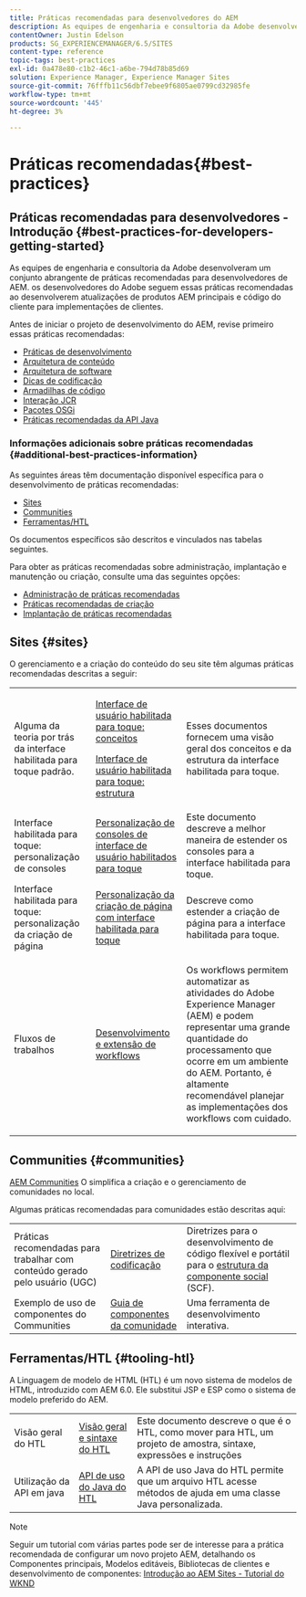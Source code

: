 ```yaml
---
title: Práticas recomendadas para desenvolvedores do AEM
description: As equipes de engenharia e consultoria da Adobe desenvolveram um conjunto abrangente de práticas recomendadas para desenvolvedores de AEM.
contentOwner: Justin Edelson
products: SG_EXPERIENCEMANAGER/6.5/SITES
content-type: reference
topic-tags: best-practices
exl-id: 0a478e80-c1b2-46c1-a6be-794d78b85d69
solution: Experience Manager, Experience Manager Sites
source-git-commit: 76fffb11c56dbf7ebee9f6805ae0799cd32985fe
workflow-type: tm+mt
source-wordcount: '445'
ht-degree: 3%

---
```


# Práticas recomendadas{#best-practices}

## Práticas recomendadas para desenvolvedores - Introdução {#best-practices-for-developers-getting-started}

As equipes de engenharia e consultoria da Adobe desenvolveram um conjunto abrangente de práticas recomendadas para desenvolvedores de AEM. os desenvolvedores do Adobe seguem essas práticas recomendadas ao desenvolverem atualizações de produtos AEM principais e código do cliente para implementações de clientes.

Antes de iniciar o projeto de desenvolvimento do AEM, revise primeiro essas práticas recomendadas:

* [Práticas de desenvolvimento](/help/sites-developing/development-practices.md)
* [Arquitetura de conteúdo](/help/sites-developing/content-architecture.md)
* [Arquitetura de software](/help/sites-developing/software-architecture.md)
* [Dicas de codificação](/help/sites-developing/coding-tips.md)
* [Armadilhas de código](/help/sites-developing/code-pitfalls.md)
* [Interação JCR](/help/sites-developing/jcr-integration.md)
* [Pacotes OSGi](/help/sites-developing/osgi-bundles.md)
* [Práticas recomendadas da API Java](https://experienceleague.adobe.com/docs/experience-manager-learn/foundation/development/understand-java-api-best-practices.html)

### Informações adicionais sobre práticas recomendadas {#additional-best-practices-information}

As seguintes áreas têm documentação disponível específica para o desenvolvimento de práticas recomendadas:

* [Sites](#sites)
* [Communities](/help/sites-developing/best-practices.md#communities)
* [Ferramentas/HTL](/help/sites-developing/best-practices.md#tooling-htl)

Os documentos específicos são descritos e vinculados nas tabelas seguintes.

Para obter as práticas recomendadas sobre administração, implantação e manutenção ou criação, consulte uma das seguintes opções:

* [Administração de práticas recomendadas](/help/sites-administering/administer-best-practices.md)
* [Práticas recomendadas de criação](/help/sites-authoring/best-practices.md)
* [Implantação de práticas recomendadas](/help/sites-deploying/best-practices.md)

## Sites {#sites}

O gerenciamento e a criação do conteúdo do seu site têm algumas práticas recomendadas descritas a seguir:

<table>
 <tbody>
  <tr>
   <td>Alguma da teoria por trás da interface habilitada para toque padrão.</td>
   <td><p><a href="/help/sites-developing/touch-ui-concepts.md">Interface de usuário habilitada para toque: conceitos</a></p> <p><a href="/help/sites-developing/touch-ui-structure.md">Interface de usuário habilitada para toque: estrutura</a></p> </td>
   <td>Esses documentos fornecem uma visão geral dos conceitos e da estrutura da interface habilitada para toque.</td>
  </tr>
  <tr>
   <td>Interface habilitada para toque: personalização de consoles </td>
   <td><a href="/help/sites-developing/customizing-consoles-touch.md">Personalização de consoles de interface de usuário habilitados para toque</a></td>
   <td>Este documento descreve a melhor maneira de estender os consoles para a interface habilitada para toque.</td>
  </tr>
  <tr>
   <td>Interface habilitada para toque: personalização da criação de página</td>
   <td><a href="/help/sites-developing/customizing-page-authoring-touch.md">Personalização da criação de página com interface habilitada para toque</a></td>
   <td>Descreve como estender a criação de página para a interface habilitada para toque.</td>
  </tr>
  <tr>
   <td>Fluxos de trabalhos</td>
   <td><a href="/help/sites-developing/workflows-best-practices.md">Desenvolvimento e extensão de workflows</a></td>
   <td><p>Os workflows permitem automatizar as atividades do Adobe Experience Manager (AEM) e podem representar uma grande quantidade do processamento que ocorre em um ambiente do AEM. Portanto, é altamente recomendável planejar as implementações dos workflows com cuidado.</p> </td>
  </tr>
 </tbody>
</table>

## Communities {#communities}

[AEM Communities](/help/communities/overview.md) O simplifica a criação e o gerenciamento de comunidades no local.

Algumas práticas recomendadas para comunidades estão descritas aqui:

|  |  |  |
|---|---|---|
| Práticas recomendadas para trabalhar com conteúdo gerado pelo usuário (UGC) | [Diretrizes de codificação](/help/communities/code-guide.md) | Diretrizes para o desenvolvimento de código flexível e portátil para o [estrutura da componente social](/help/communities/scf.md) (SCF). |
| Exemplo de uso de componentes do Communities | [Guia de componentes da comunidade](/help/communities/components-guide.md) | Uma ferramenta de desenvolvimento interativa. |

## Ferramentas/HTL {#tooling-htl}

A Linguagem de modelo de HTML (HTL) é um novo sistema de modelos de HTML, introduzido com AEM 6.0. Ele substitui JSP e ESP como o sistema de modelo preferido do AEM.

|  |  |  |
|---|---|---|
| Visão geral do HTL | [Visão geral e sintaxe do HTL](https://experienceleague.adobe.com/docs/experience-manager-htl/content/overview.html?lang=pt-BR) | Este documento descreve o que é o HTL, como mover para HTL, um projeto de amostra, sintaxe, expressões e instruções |
| Utilização da API em java | [API de uso do Java do HTL](https://helpx.adobe.com/experience-manager/htl/using/use-api.html) | A API de uso Java do HTL permite que um arquivo HTL acesse métodos de ajuda em uma classe Java personalizada. |

>[!NOTE]
>
>Seguir um tutorial com várias partes pode ser de interesse para a prática recomendada de configurar um novo projeto AEM, detalhando os Componentes principais, Modelos editáveis, Bibliotecas de clientes e desenvolvimento de componentes:
>[Introdução ao AEM Sites - Tutorial do WKND](https://helpx.adobe.com/experience-manager/kt/sites/using/getting-started-wknd-tutorial-develop.html)
